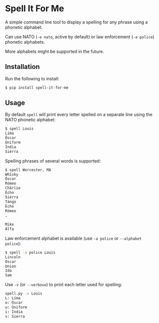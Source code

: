 # Spell It For Me
A simple command line tool to display a spelling for any phrase using a phonetic alphabet.

Can use NATO (`-a nato`, active by default) or law enforcement (`-a police`) phonetic alphabets.

More alphabets might be supported in the future.

## Installation

Run the following to install:

```bash
$ pip install spell-it-for-me
```

## Usage

By default `spell` will print every letter spelled on a separate line using the NATO phonetic alphabet:  
```bash
$ spell Louis 
Líma
Óscar
Úniform
Índia
Siérra
```

Spelling phrases of several words is supported:
```bash
$ spell Worcester, MA
Whísky
Óscar
Rómeo
Chárlie
Écho
Siérra
Tángo
Écho
Rómeo
,
 
Mike
Álfa
```

Law enforcement alphabet is available (use `-a police` or `--alphabet police`):
```bash
$ spell -a police Louis
Lincoln
Oscar
Union
Ida
Sam
```

Use `-v` (or `--verbose`) to print each letter used for spelling:
```bash
spell.py -v Louis
L: Líma
o: Óscar
u: Úniform
i: Índia
s: Siérra
```
